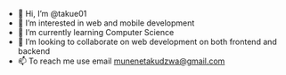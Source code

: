 - 👋 Hi, I’m @takue01
- 👀 I’m interested in web and mobile development
- 🌱 I’m currently learning Computer Science
- 💞️ I’m looking to collaborate on web development on both frontend and backend
- 📫 To reach me use email munenetakudzwa@gmail.com



<!---
takue01/takue01 is a ✨ special ✨ repository because its `README.md` (this file) appears on your GitHub profile.
You can click the Preview link to take a look at your changes.
--->

